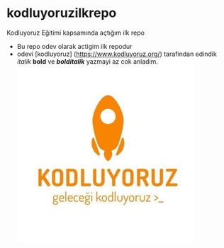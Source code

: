 # kodluyoruzilkrepo
Kodluyoruz Eğitimi kapsamında açtığım ilk repo
* Bu repo odev olarak actigim ilk repodur
* odevi [kodluyoruz] (https://www.kodluyoruz.org/) tarafindan edindik
*italik* **bold** ve ***bolditalik*** yazmayi az cok anladim.
![Kodluyoruz Logo](https://raw.githubusercontent.com/Kodluyoruz/taskforce/git/git/markdown-nedir-nasil-kullaniriz-/figures/kodluyoruz_logo.jpg)
